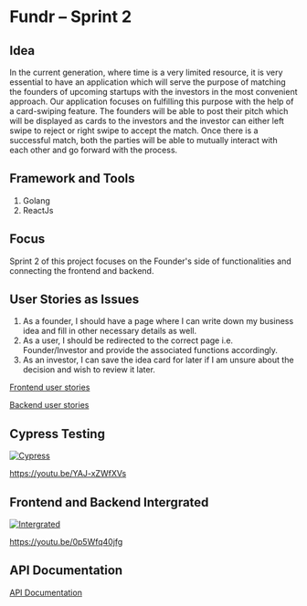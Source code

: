 # Fundr – Sprint 2

## Idea
In the current generation, where time is a very limited resource, it is very essential to have an application which will serve the purpose of matching the founders of upcoming startups with the investors in the most convenient approach. 
Our application focuses on fulfilling this purpose with the help of a card-swiping feature. The founders will be able to post their pitch which will be displayed as cards to the investors and the investor can either left swipe to reject or right swipe to accept the match. Once there is a successful match, both the parties will be able to mutually interact with each other and go forward with the process.

## Framework and Tools
1. Golang
2. ReactJs

## Focus
Sprint 2 of this project focuses on the Founder's side of functionalities and connecting the frontend and backend.

## User Stories as Issues
1. As a founder, I should have a page where I can write down my business idea and fill in other necessary details as well.
2. As a user, I should be redirected to the correct page i.e. Founder/Investor and provide the associated functions accordingly.
3. As an investor, I can save the idea card for later if I am unsure about the decision and wish to review it later.

[Frontend user stories](https://github.com/tanishqshek/Fundr/issues?q=label%3A%22user+story+-+frontend%22+is%3Aclosed)

[Backend user stories](https://github.com/tanishqshek/Fundr/issues?q=label%3A%22User+Story+-+Backend%22+is%3Aclosed)

## Cypress Testing
[![Cypress](https://i.ytimg.com/vi/YAJ-xZWfXVs/hqdefault.jpg?sqp=-oaymwEjCNACELwBSFryq4qpAxUIARUAAAAAGAElAADIQj0AgKJDeAE=&rs=AOn4CLC6S6_sUPZJ-3OLGlVbCsoYiG5Ptw)](https://youtu.be/YAJ-xZWfXVs)

https://youtu.be/YAJ-xZWfXVs

## Frontend and Backend Intergrated
[![Intergrated](https://i.ytimg.com/vi/0p5Wfq40jfg/hqdefault.jpg?sqp=-oaymwEjCNACELwBSFryq4qpAxUIARUAAAAAGAElAADIQj0AgKJDeAE=&rs=AOn4CLDyvox_VfeEZlzn9QMD-XK055wDVw)](https://youtu.be/0p5Wfq40jfg)

https://youtu.be/0p5Wfq40jfg

## API Documentation
[API Documentation](https://github.com/tanishqshek/Fundr/wiki/API-Documentation)
